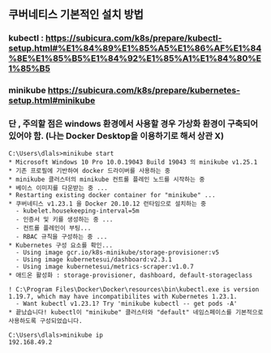 ## 쿠버네티스 기본적인 설치 방법
### kubectl : https://subicura.com/k8s/prepare/kubectl-setup.html#%E1%84%89%E1%85%A5%E1%86%AF%E1%84%8E%E1%85%B5%E1%84%92%E1%85%A1%E1%84%80%E1%85%B5
### minikube https://subicura.com/k8s/prepare/kubernetes-setup.html#minikube
### 단 , 주의할 점은 windows 환경에서 사용할 경우 가상화 환경이 구축되어 있어야 함. (나는 Docker Desktop을 이용하기로 해서 상관 X)

    C:\Users\dlals>minikube start
    * Microsoft Windows 10 Pro 10.0.19043 Build 19043 의 minikube v1.25.1
    * 기존 프로필에 기반하여 docker 드라이버를 사용하는 중
    * minikube 클러스터의 minikube 컨트롤 플레인 노드를 시작하는 중
    * 베이스 이미지를 다운받는 중 ...
    * Restarting existing docker container for "minikube" ...
    * 쿠버네티스 v1.23.1 을 Docker 20.10.12 런타임으로 설치하는 중
      - kubelet.housekeeping-interval=5m
      - 인증서 및 키를 생성하는 중 ...
      - 컨트롤 플레인이 부팅...
      - RBAC 규칙을 구성하는 중 ...
    * Kubernetes 구성 요소를 확인...
      - Using image gcr.io/k8s-minikube/storage-provisioner:v5
      - Using image kubernetesui/dashboard:v2.3.1
      - Using image kubernetesui/metrics-scraper:v1.0.7
    * 애드온 활성화 : storage-provisioner, dashboard, default-storageclass

    ! C:\Program Files\Docker\Docker\resources\bin\kubectl.exe is version 1.19.7, which may have incompatibilites with Kubernetes 1.23.1.
      - Want kubectl v1.23.1? Try 'minikube kubectl -- get pods -A'
    * 끝났습니다! kubectl이 "minikube" 클러스터와 "default" 네임스페이스를 기본적으로 사용하도록 구성되었습니다.

    C:\Users\dlals>minikube ip
    192.168.49.2
    
